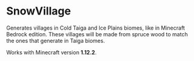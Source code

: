 SnowVillage
===========

Generates villages in Cold Taiga and Ice Plains biomes, like in Minecraft Bedrock edition.  These villages will be made from spruce wood to match the ones that generate in Taiga biomes.

Works with Minecraft version **1.12.2**.